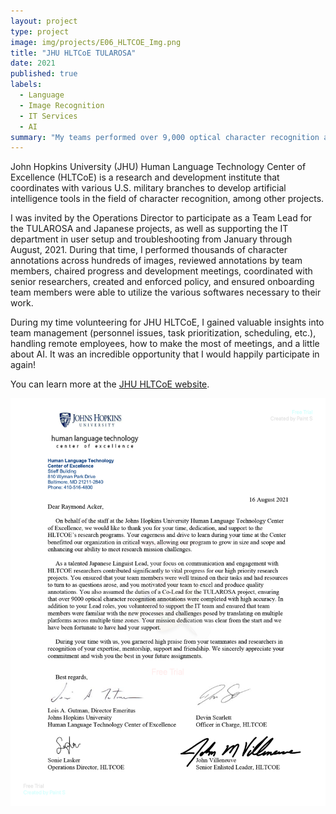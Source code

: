 ```yaml
---
layout: project
type: project
image: img/projects/E06_HLTCOE_Img.png
title: "JHU HLTCoE TULAROSA"
date: 2021
published: true
labels:
  - Language
  - Image Recognition
  - IT Services
  - AI
summary: "My teams performed over 9,000 optical character recognition annotations. I performed IT services for remote employees and volunteers."
---
```


John Hopkins University (JHU) Human Language Technology Center of Excellence (HLTCoE) is a research and development institute that coordinates with various U.S. military branches to develop artificial intelligence tools in the field of character recognition, among other projects.

I was invited by the Operations Director to participate as a Team Lead for the TULAROSA and Japanese projects, as well as supporting the IT department in user setup and troubleshooting from January through August, 2021. During that time, I performed thousands of character annotations across hundreds of images, reviewed annotations by team members, chaired progress and development meetings, coordinated with senior researchers, created and enforced policy, and ensured onboarding team members were able to utilize the various softwares necessary to their work.

During my time volunteering for JHU HLTCoE, I gained valuable insights into team management (personnel issues, task prioritization, scheduling, etc.), handling remote employees, how to make the most of meetings, and a little about AI. It was an incredible opportunity that I would happily participate in again!

You can learn more at the [JHU HLTCoE website](https://hltcoe.jhu.edu).

<img src="../img/projects/E06_HLTCOE_LOA.png" class="rounded mx-auto d-block" alt="...">
